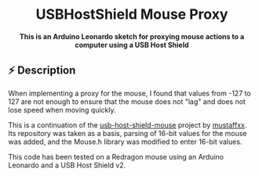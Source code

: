 <h1 align="center">
    USBHostShield Mouse Proxy
</h1>

<h4 align="center">
    This is an Arduino Leonardo sketch for proxying mouse actions to a computer using a USB Host Shield
</h4>

## ⚡ **Description**

When implementing a proxy for the mouse, I found that values from -127 to 127 are not enough to ensure that the mouse does not "lag" and does not lose speed when moving quickly.

This is a continuation of the [usb-host-shield-mouse](https://github.com/mustaffxx/usb-host-shield-mouse) project by [mustaffxx](https://github.com/mustaffxx). Its repository was taken as a basis, parsing of 16-bit values for the mouse was added, and the Mouse.h library was modified to enter 16-bit values.

This code has been tested on a Redragon mouse using an Arduino Leonardo and a USB Host Shield v2.